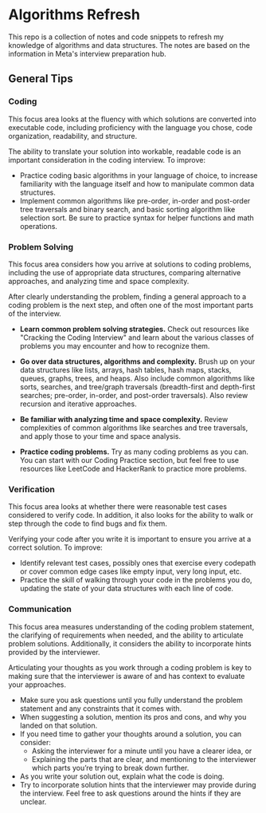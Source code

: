 # Algorithms Refresh

This repo is a collection of notes and code snippets to refresh my knowledge of algorithms and data structures. The notes are based on the information in Meta's interview preparation hub.

## General Tips

### Coding

This focus area looks at the fluency with which solutions are converted into executable code, including proficiency with the language you chose, code organization, readability, and structure.

The ability to translate your solution into workable, readable code is an important consideration in the coding interview. To improve:

- Practice coding basic algorithms in your language of choice, to increase familiarity with the language itself and how to manipulate common data structures.
- Implement common algorithms like pre-order, in-order and post-order tree traversals and binary search, and basic sorting algorithm like selection sort. Be sure to practice syntax for helper functions and math operations.

### Problem Solving

This focus area considers how you arrive at solutions to coding problems, including the use of appropriate data structures, comparing alternative approaches, and analyzing time and space complexity.

After clearly understanding the problem, finding a general approach to a coding problem is the next step, and often one of the most important parts of the interview.

- **Learn common problem solving strategies.** Check out resources like "Cracking the Coding Interview" and learn about the various classes of problems you may encounter and how to recognize them.
- **Go over data structures, algorithms and complexity.** Brush up on your data structures like lists, arrays, hash tables, hash maps, stacks, queues, graphs, trees, and heaps. Also include common algorithms like sorts, searches, and tree/graph traversals (breadth-first and depth-first searches; pre-order, in-order, and post-order traversals). Also review recursion and iterative approaches.
- **Be familiar with analyzing time and space complexity.** Review complexities of common algorithms like searches and tree traversals, and apply those to your time and space analysis.

- **Practice coding problems.** Try as many coding problems as you can. You can start with our Coding Practice section, but feel free to use resources like LeetCode and HackerRank to practice more problems.

### Verification

This focus area looks at whether there were reasonable test cases considered to verify code. In addition, it also looks for the ability to walk or step through the code to find bugs and fix them.

Verifying your code after you write it is important to ensure you arrive at a correct solution. To improve:

- Identify relevant test cases, possibly ones that exercise every codepath or cover common edge cases like empty input, very long input, etc.
- Practice the skill of walking through your code in the problems you do, updating the state of your data structures with each line of code.

### Communication

This focus area measures understanding of the coding problem statement, the clarifying of requirements when needed, and the ability to articulate problem solutions. Additionally, it considers the ability to incorporate hints provided by the interviewer.

Articulating your thoughts as you work through a coding problem is key to making sure that the interviewer is aware of and has context to evaluate your approaches.

- Make sure you ask questions until you fully understand the problem statement and any constraints that it comes with.
- When suggesting a solution, mention its pros and cons, and why you landed on that solution.
- If you need time to gather your thoughts around a solution, you can consider:
  - Asking the interviewer for a minute until you have a clearer idea, or
  - Explaining the parts that are clear, and mentioning to the interviewer which parts you’re trying to break down further.
- As you write your solution out, explain what the code is doing.
- Try to incorporate solution hints that the interviewer may provide during the interview. Feel free to ask questions around the hints if they are unclear.
